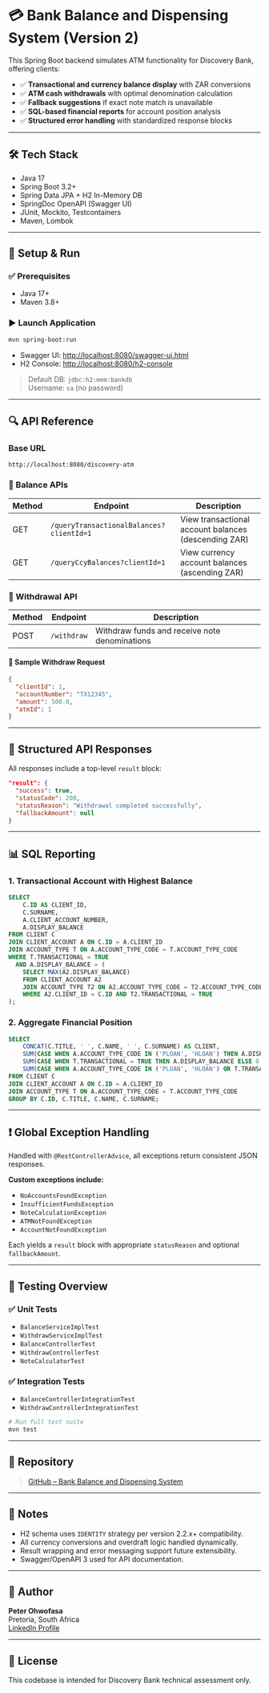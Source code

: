 # 💳 Bank Balance and Dispensing System (Version 2)

This Spring Boot backend simulates ATM functionality for Discovery Bank, offering clients:

- ✅ **Transactional and currency balance display** with ZAR conversions
- ✅ **ATM cash withdrawals** with optimal denomination calculation
- ✅ **Fallback suggestions** if exact note match is unavailable
- ✅ **SQL-based financial reports** for account position analysis
- ✅ **Structured error handling** with standardized response blocks

---

## 🛠️ Tech Stack

- Java 17
- Spring Boot 3.2+
- Spring Data JPA + H2 In-Memory DB
- SpringDoc OpenAPI (Swagger UI)
- JUnit, Mockito, Testcontainers
- Maven, Lombok

---

## 🚀 Setup & Run

### ✅ Prerequisites

- Java 17+
- Maven 3.8+

### ▶️ Launch Application

```bash
mvn spring-boot:run
```

- Swagger UI: [http://localhost:8080/swagger-ui.html](http://localhost:8080/swagger-ui.html)
- H2 Console: [http://localhost:8080/h2-console](http://localhost:8080/h2-console)

> Default DB: `jdbc:h2:mem:bankdb`  
> Username: `sa` (no password)

---

## 🔍 API Reference

### Base URL

```
http://localhost:8080/discovery-atm
```

### 📘 Balance APIs

| Method | Endpoint                                 | Description                                             |
|--------|------------------------------------------|---------------------------------------------------------|
| GET    | `/queryTransactionalBalances?clientId=1` | View transactional account balances (descending ZAR)    |
| GET    | `/queryCcyBalances?clientId=1`           | View currency account balances (ascending ZAR)          |

### 💸 Withdrawal API

| Method | Endpoint    | Description                                     |
|--------|-------------|-------------------------------------------------|
| POST   | `/withdraw` | Withdraw funds and receive note denominations  |

#### 🔽 Sample Withdraw Request

```json
{
  "clientId": 1,
  "accountNumber": "TX12345",
  "amount": 500.0,
  "atmId": 1
}
```

---

## 🧾 Structured API Responses

All responses include a top-level `result` block:

```json
"result": {
  "success": true,
  "statusCode": 200,
  "statusReason": "Withdrawal completed successfully",
  "fallbackAmount": null
}
```

---

## 📊 SQL Reporting

### 1. Transactional Account with Highest Balance

```sql
SELECT
    C.ID AS CLIENT_ID,
    C.SURNAME,
    A.CLIENT_ACCOUNT_NUMBER,
    A.DISPLAY_BALANCE
FROM CLIENT C
JOIN CLIENT_ACCOUNT A ON C.ID = A.CLIENT_ID
JOIN ACCOUNT_TYPE T ON A.ACCOUNT_TYPE_CODE = T.ACCOUNT_TYPE_CODE
WHERE T.TRANSACTIONAL = TRUE
  AND A.DISPLAY_BALANCE = (
    SELECT MAX(A2.DISPLAY_BALANCE)
    FROM CLIENT_ACCOUNT A2
    JOIN ACCOUNT_TYPE T2 ON A2.ACCOUNT_TYPE_CODE = T2.ACCOUNT_TYPE_CODE
    WHERE A2.CLIENT_ID = C.ID AND T2.TRANSACTIONAL = TRUE
);
```

### 2. Aggregate Financial Position

```sql
SELECT
    CONCAT(C.TITLE, ' ', C.NAME, ' ', C.SURNAME) AS CLIENT,
    SUM(CASE WHEN A.ACCOUNT_TYPE_CODE IN ('PLOAN', 'HLOAN') THEN A.DISPLAY_BALANCE ELSE 0 END) AS LOAN_BALANCE,
    SUM(CASE WHEN T.TRANSACTIONAL = TRUE THEN A.DISPLAY_BALANCE ELSE 0 END) AS TRANSACTIONAL_BALANCE,
    SUM(CASE WHEN A.ACCOUNT_TYPE_CODE IN ('PLOAN', 'HLOAN') OR T.TRANSACTIONAL = TRUE THEN A.DISPLAY_BALANCE ELSE 0 END) AS NET_POSITION
FROM CLIENT C
JOIN CLIENT_ACCOUNT A ON C.ID = A.CLIENT_ID
JOIN ACCOUNT_TYPE T ON A.ACCOUNT_TYPE_CODE = T.ACCOUNT_TYPE_CODE
GROUP BY C.ID, C.TITLE, C.NAME, C.SURNAME;
```

---

## ❗ Global Exception Handling

Handled with `@RestControllerAdvice`, all exceptions return consistent JSON responses.

**Custom exceptions include:**

- `NoAccountsFoundException`
- `InsufficientFundsException`
- `NoteCalculationException`
- `ATMNotFoundException`
- `AccountNotFoundException`

Each yields a `result` block with appropriate `statusReason` and optional `fallbackAmount`.

---

## 🧪 Testing Overview

### ✅ Unit Tests

- `BalanceServiceImplTest`
- `WithdrawServiceImplTest`
- `BalanceControllerTest`
- `WithdrawControllerTest`
- `NoteCalculatorTest`

### ✅ Integration Tests

- `BalanceControllerIntegrationTest`
- `WithdrawControllerIntegrationTest`

```bash
# Run full test suite
mvn test
```

---

## 📂 Repository

> [GitHub – Bank Balance and Dispensing System](https://github.com/peterohwofasa/Bank-Balance-and-Dispensing-System.git)

---

## 📌 Notes

- H2 schema uses `IDENTITY` strategy per version 2.2.x+ compatibility.
- All currency conversions and overdraft logic handled dynamically.
- Result wrapping and error messaging support future extensibility.
- Swagger/OpenAPI 3 used for API documentation.

---

## 👤 Author

**Peter Ohwofasa**  
Pretoria, South Africa  
[LinkedIn Profile](https://www.linkedin.com/in/peter-ohwofasa/)

---

## 📄 License

This codebase is intended for Discovery Bank technical assessment only.